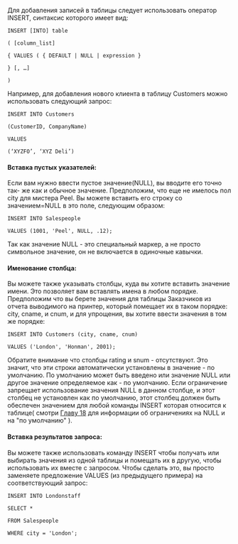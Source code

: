 Для добавления записей в таблицы следует использовать оператор INSERT, синтаксис которого имеет вид:

	INSERT [INTO] table
	
	( [column_list] 
	
	{ VALUES ( { DEFAULT | NULL | expression }
	
	} [, …]
	
	)

Например, для добавления нового клиента в таблицу Customers можно использовать следующий запрос:

	INSERT INTO Customers
	
	(CustomerID, CompanyName)
	
	VALUES
	
	(‘XYZFO’, ‘XYZ Deli’)

  

#### Вставка пустых указателей:

Если вам нужно ввести пустое значение(NULL), вы вводите его точно так- же как и обычное значение. Предположим, что еще не имелось пол city для мистера Peel. Вы можете вставить его строку со значением=NULL в это поле, следующим образом:

	INSERT INTO Salespeople

	VALUES (1001, 'Peel', NULL, .12);

Так как значение NULL - это специальный маркер, а не просто символьное значение, он не включается в одиночные кавычки.

#### Именование столбца:

Вы можете также указывать столбцы, куда вы хотите вставить значение имени. Это позволяет вам вставлять имена в любом порядке. Предположим что вы берете значения для таблицы Заказчиков из отчета выводимого на принтер, который помещает их в таком порядке: city, cname, и cnum, и для упрощения, вы хотите ввести значения в том же порядке:

	INSERT INTO Customers (city, cnamе, cnum)
	
	VALUES ('London', 'Honman', 2001);

Обратите внимание что столбцы rating и snum - отсутствуют. Это значит, что эти строки автоматически установлены в значение - по умолчанию. По умолчанию может быть введено или значение NULL или другое значение определяемое как - по умолчанию. Если ограничение запрещает использование значения NULL в данном столбце, и этот столбец не установлен как по умолчанию, этот столбец должен быть обеспечен значением для любой команды INSERT которая относится к таблице( смотри [Главу 18](http://www.sql.ru/docs/sql/u_sql/ch18.shtml) для информации об ограничениях на NULL и на "по умолчанию" ).

#### Вставка результатов запроса:

Вы можете также использовать команду INSERT чтобы получать или выбирать значения из одной таблицы и помещать их в другую, чтобы использовать их вместе с запросом. Чтобы сделать это, вы просто заменяете предложение VALUES (из предыдущего примера) на соответствующий запрос:

	INSERT INTO Londonstaff
	
	SELECT *
	
	FROM Salespeople
	
	WHERE city = 'London';